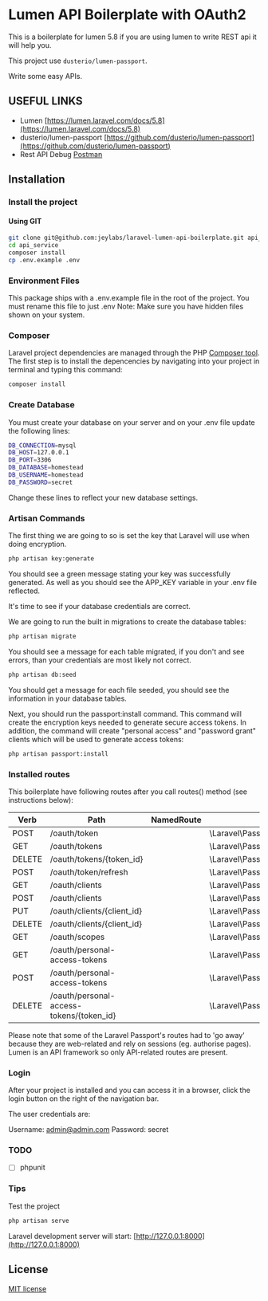# Lumen API Boilerplate with OAuth2

This is a boilerplate for lumen 5.8 if you are using lumen to write REST api it will help you.

This project use `dusterio/lumen-passport`.

Write some easy APIs.

## USEFUL LINKS

- Lumen [https://lumen.laravel.com/docs/5.8](https://lumen.laravel.com/docs/5.8)
- dusterio/lumen-passport [https://github.com/dusterio/lumen-passport](https://github.com/dusterio/lumen-passport)
- Rest API Debug [Postman](https://www.getpostman.com/)

## Installation

### Install the project

#### Using GIT

``` bash
git clone git@github.com:jeylabs/laravel-lumen-api-boilerplate.git api_service
cd api_service
composer install
cp .env.example .env
```


### Environment Files

This package ships with a .env.example file in the root of the project.
You must rename this file to just .env
Note: Make sure you have hidden files shown on your system.

### Composer 
Laravel project dependencies are managed through the PHP [Composer tool](https://getcomposer.org/). The first step is to install the depencencies by navigating into your project in terminal and typing this command:

``` bash
composer install
```

### Create Database

You must create your database on your server and on your .env file update the following lines:

``` bash
DB_CONNECTION=mysql
DB_HOST=127.0.0.1
DB_PORT=3306
DB_DATABASE=homestead
DB_USERNAME=homestead
DB_PASSWORD=secret
```
Change these lines to reflect your new database settings.

### Artisan Commands

The first thing we are going to so is set the key that Laravel will use when doing encryption.

``` bash
php artisan key:generate
```

You should see a green message stating your key was successfully generated. As well as you should see the APP_KEY variable in your .env file reflected.

It's time to see if your database credentials are correct.

We are going to run the built in migrations to create the database tables:

``` bash
php artisan migrate
```

You should see a message for each table migrated, if you don't and see errors, than your credentials are most likely not correct.


``` bash
php artisan db:seed
```

You should get a message for each file seeded, you should see the information in your database tables.

Next, you should run the passport:install command. This command will create the encryption keys needed to generate secure access tokens. In addition, the command will create "personal access" and "password grant" clients which will be used to generate access tokens:

``` bash
php artisan passport:install
```

### Installed routes

This boilerplate have following routes after you call routes() method (see instructions below):

Verb | Path | NamedRoute | Controller | Action | Middleware
--- | --- | --- | --- | --- | ---
POST   | /oauth/token                             |            | \Laravel\Passport\Http\Controllers\AccessTokenController           | issueToken | -
GET    | /oauth/tokens                            |            | \Laravel\Passport\Http\Controllers\AuthorizedAccessTokenController | forUser    | auth
DELETE | /oauth/tokens/{token_id}                 |            | \Laravel\Passport\Http\Controllers\AuthorizedAccessTokenController | destroy    | auth
POST   | /oauth/token/refresh                     |            | \Laravel\Passport\Http\Controllers\TransientTokenController        | refresh    | auth
GET    | /oauth/clients                           |            | \Laravel\Passport\Http\Controllers\ClientController                | forUser    | auth
POST   | /oauth/clients                           |            | \Laravel\Passport\Http\Controllers\ClientController                | store      | auth
PUT    | /oauth/clients/{client_id}               |            | \Laravel\Passport\Http\Controllers\ClientController                | update     | auth
DELETE | /oauth/clients/{client_id}               |            | \Laravel\Passport\Http\Controllers\ClientController                | destroy    | auth
GET    | /oauth/scopes                            |            | \Laravel\Passport\Http\Controllers\ScopeController                 | all        | auth
GET    | /oauth/personal-access-tokens            |            | \Laravel\Passport\Http\Controllers\PersonalAccessTokenController   | forUser    | auth
POST   | /oauth/personal-access-tokens            |            | \Laravel\Passport\Http\Controllers\PersonalAccessTokenController   | store      | auth
DELETE | /oauth/personal-access-tokens/{token_id} |            | \Laravel\Passport\Http\Controllers\PersonalAccessTokenController   | destroy    | auth

Please note that some of the Laravel Passport's routes had to 'go away' because they are web-related and rely on sessions (eg. authorise pages). Lumen is an
API framework so only API-related routes are present.

### Login

After your project is installed and you can access it in a browser, click the login button on the right of the navigation bar.

The user credentials are:

Username: admin@admin.com
Password: secret


### TODO

- [ ] phpunit

### Tips

Test the project

```bash
php artisan serve
```
Laravel development server will start: [http://127.0.0.1:8000](http://127.0.0.1:8000)

## License
[MIT license](http://opensource.org/licenses/MIT)

